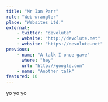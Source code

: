 ```yaml
---
title: "Mr Ian Parr"
role: "Web wrangler"
place: "Websites Ltd."
external:
    - twitter: "devolute"
    - website: "http://devolute.net"
    - website: "https://devolute.net"
previous:
    - name: "A talk I once gave"
      where: "hey"
      url: "http://google.com"
    - name: "Another talk"
featured: 10
---
```

yo yo yo
